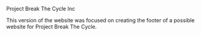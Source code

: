 Project Break The Cycle Inc

This version of the website was focused on creating the footer of a possible website for Project Break The Cycle. 
